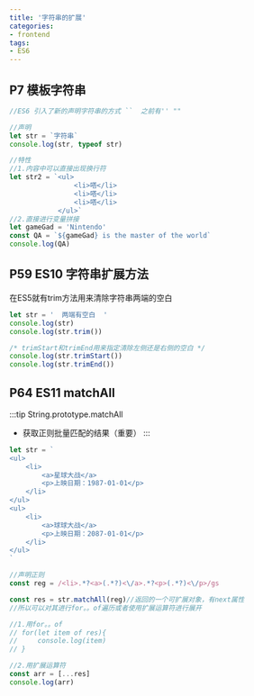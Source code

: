 ```yaml
---
title: '字符串的扩展'
categories:
- frontend
tags:
- ES6
---
```


## P7 模板字符串
```js
//ES6 引入了新的声明字符串的方式 ``  之前有'' ""

//声明
let str = `字符串`
console.log(str, typeof str)

//特性
//1.内容中可以直接出现换行符
let str2 = `<ul>
                <li>嗒</li>
                <li>嗒</li>
                <li>嗒</li>
            </ul>`
//2.直接进行变量拼接
let gameGad = 'Nintendo'
const QA = `${gameGad} is the master of the world`
console.log(QA)
```

## P59 ES10 字符串扩展方法
在ES5就有trim方法用来清除字符串两端的空白
```js
let str = '  两端有空白  '
console.log(str)
console.log(str.trim())

/* trimStart和trimEnd用来指定清除左侧还是右侧的空白 */
console.log(str.trimStart())
console.log(str.trimEnd())
```

## P64 ES11 matchAll
:::tip
String.prototype.matchAll
* 获取正则批量匹配的结果（重要）
:::
```js
let str = `
<ul>
    <li>
        <a>星球大战</a>
        <p>上映日期：1987-01-01</p>
    </li>
</ul>
<ul>
    <li>
        <a>球球大战</a>
        <p>上映日期：2087-01-01</p>
    </li>
</ul>
`

//声明正则
const reg = /<li>.*?<a>(.*?)<\/a>.*?<p>(.*?)<\/p>/gs

const res = str.matchAll(reg)//返回的一个可扩展对象，有next属性
//所以可以对其进行for。。of遍历或者使用扩展运算符进行展开

//1.用for。。of
// for(let item of res){
//     console.log(item)
// }

//2.用扩展运算符
const arr = [...res]
console.log(arr)
```

